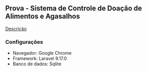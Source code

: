 ## Prova - Sistema de Controle de Doação de Alimentos e Agasalhos

[Descrição](https://github.com/fboliveira/CSI477-Sistemas-Web/blob/master/Assignments/Exams/CSI606-SI-06-2021-02-prova-001.md)

### Configurações

* Navegador: Google Chrome
* Framework: Laravel 9.17.0
* Banco de dados: Sqlite
